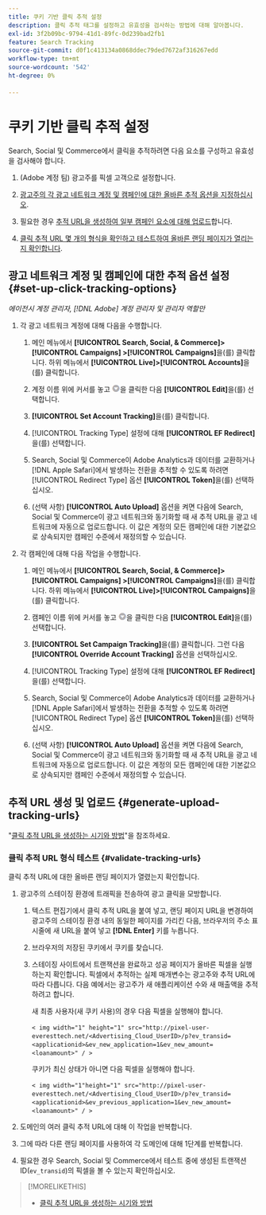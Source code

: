 ```yaml
---
title: 쿠키 기반 클릭 추적 설정
description: 클릭 추적 태그를 설정하고 유효성을 검사하는 방법에 대해 알아봅니다.
exl-id: 3f2b09bc-9794-41d1-89fc-0d239bad2fb1
feature: Search Tracking
source-git-commit: d0f1c413134a0868ddec79ded7672af316267edd
workflow-type: tm+mt
source-wordcount: '542'
ht-degree: 0%

---
```


# 쿠키 기반 클릭 추적 설정

Search, Social 및 Commerce에서 클릭을 추적하려면 다음 요소를 구성하고 유효성을 검사해야 합니다.

1. (Adobe 계정 팀) 광고주를 픽셀 고객으로 설정합니다.

1. [광고주의 각 광고 네트워크 계정 및 캠페인에 대한 올바른 추적 옵션을 지정하십시오](#set-up-click-tracking-options).

1. 필요한 경우 [추적 URL을 생성하여 일부 캠페인 요소에 대해 업로드](#generate-upload-tracking-urls)합니다.

1. [클릭 추적 URL 몇 개의 형식을 확인하고 테스트하여 올바른 랜딩 페이지가 열리는지 확인합니다](#validate-tracking-urls).

## 광고 네트워크 계정 및 캠페인에 대한 추적 옵션 설정 {#set-up-click-tracking-options}

*에이전시 계정 관리자, [!DNL Adobe] 계정 관리자 및 관리자 역할만*

1. 각 광고 네트워크 계정에 대해 다음을 수행합니다.

   1. 메인 메뉴에서 **[!UICONTROL Search, Social, & Commerce]> [!UICONTROL Campaigns] >[!UICONTROL Campaigns]**&#x200B;을(를) 클릭합니다. 하위 메뉴에서 **[!UICONTROL Live]>[!UICONTROL Accounts]**&#x200B;을(를) 클릭합니다.

   1. 계정 이름 위에 커서를 놓고 ![메뉴 아이콘](/help/search-social-commerce/assets/arrow-dropdown-menu.png "메뉴 아이콘")을 클릭한 다음 **[!UICONTROL Edit]**&#x200B;을(를) 선택합니다.

   1. **[!UICONTROL Set Account Tracking]**&#x200B;을(를) 클릭합니다.

   1. [!UICONTROL Tracking Type] 설정에 대해 **[!UICONTROL EF Redirect]**&#x200B;을(를) 선택합니다.

   1. Search, Social 및 Commerce이 Adobe Analytics과 데이터를 교환하거나 [!DNL Apple Safari]에서 발생하는 전환을 추적할 수 있도록 하려면 [!UICONTROL Redirect Type] 옵션 **[!UICONTROL Token]**&#x200B;을(를) 선택하십시오.

   1. (선택 사항) **[!UICONTROL Auto Upload]** 옵션을 켜면 다음에 Search, Social 및 Commerce이 광고 네트워크와 동기화할 때 새 추적 URL을 광고 네트워크에 자동으로 업로드합니다. 이 값은 계정의 모든 캠페인에 대한 기본값으로 상속되지만 캠페인 수준에서 재정의할 수 있습니다.

1. 각 캠페인에 대해 다음 작업을 수행합니다.

   1. 메인 메뉴에서 **[!UICONTROL Search, Social, & Commerce]> [!UICONTROL Campaigns] >[!UICONTROL Campaigns]**&#x200B;을(를) 클릭합니다. 하위 메뉴에서 **[!UICONTROL Live]>[!UICONTROL Campaigns]**&#x200B;을(를) 클릭합니다.

   1. 캠페인 이름 위에 커서를 놓고 ![메뉴 아이콘](/help/search-social-commerce/assets/arrow-dropdown-menu.png "메뉴 아이콘")을 클릭한 다음 **[!UICONTROL Edit]**&#x200B;을(를) 선택합니다.

   1. **[!UICONTROL Set Campaign Tracking]**&#x200B;을(를) 클릭합니다. 그런 다음 **[!UICONTROL Override Account Tracking]** 옵션을 선택하십시오.

   1. [!UICONTROL Tracking Type] 설정에 대해 **[!UICONTROL EF Redirect]**&#x200B;을(를) 선택합니다.

   1. Search, Social 및 Commerce이 Adobe Analytics과 데이터를 교환하거나 [!DNL Apple Safari]에서 발생하는 전환을 추적할 수 있도록 하려면 [!UICONTROL Redirect Type] 옵션 **[!UICONTROL Token]**&#x200B;을(를) 선택하십시오.

   1. (선택 사항) **[!UICONTROL Auto Upload]** 옵션을 켜면 다음에 Search, Social 및 Commerce이 광고 네트워크와 동기화할 때 새 추적 URL을 광고 네트워크에 자동으로 업로드합니다. 이 값은 계정의 모든 캠페인에 대한 기본값으로 상속되지만 캠페인 수준에서 재정의할 수 있습니다.

## 추적 URL 생성 및 업로드 {#generate-upload-tracking-urls}

&quot;[클릭 추적 URL을 생성하는 시기와 방법](/help/search-social-commerce/tracking/click-tracking-ways-to-generate.md)&quot;을 참조하세요.

### 클릭 추적 URL 형식 테스트 {#validate-tracking-urls}

클릭 추적 URL에 대한 올바른 랜딩 페이지가 열렸는지 확인합니다.

1. 광고주의 스테이징 환경에 트래픽을 전송하여 광고 클릭을 모방합니다.

   1. 텍스트 편집기에서 클릭 추적 URL을 붙여 넣고, 랜딩 페이지 URL을 변경하여 광고주의 스테이징 환경 내의 동일한 페이지를 가리킨 다음, 브라우저의 주소 표시줄에 새 URL을 붙여 넣고 **[!DNL Enter]** 키를 누릅니다.

   1. 브라우저의 저장된 쿠키에서 쿠키를 찾습니다.

   1. 스테이징 사이트에서 트랜잭션을 완료하고 성공 페이지가 올바른 픽셀을 실행하는지 확인합니다. 픽셀에서 추적하는 실제 매개변수는 광고주와 추적 URL에 따라 다릅니다. 다음 예에서는 광고주가 새 애플리케이션 수와 새 매출액을 추적하려고 합니다.

      새 최종 사용자(새 쿠키 사용)의 경우 다음 픽셀을 실행해야 합니다.

      `< img width="1" height="1" src="http://pixel-user-everesttech.net/<Advertising_Cloud_UserID>/p?ev_transid=<applicationid>&ev_new_application=1&ev_new_amount=<loanamount>" / >`

      쿠키가 최신 상태가 아니면 다음 픽셀을 실행해야 합니다.

      `< img width="1"height="1" src="http://pixel-user-everesttech.net/<Advertising_Cloud_UserID>/p?ev_transid=<applicationid>&ev_previous_application=1&ev_new_amount=<loanamount>" / >`


1. 도메인의 여러 클릭 추적 URL에 대해 이 작업을 반복합니다.

1. 그에 따라 다른 랜딩 페이지를 사용하여 각 도메인에 대해 1단계를 반복합니다.

1. 필요한 경우 Search, Social 및 Commerce에서 테스트 중에 생성된 트랜잭션 ID(`ev_transid`)의 픽셀을 볼 수 있는지 확인하십시오.

>[!MORELIKETHIS]
>
>* [클릭 추적 URL을 생성하는 시기와 방법](/help/search-social-commerce/tracking/click-tracking-ways-to-generate.md)

